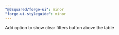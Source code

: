 ```yaml
---
"@3squared/forge-ui": minor
"forge-ui-styleguide": minor
---
```


Add option to show clear filters button above the table
